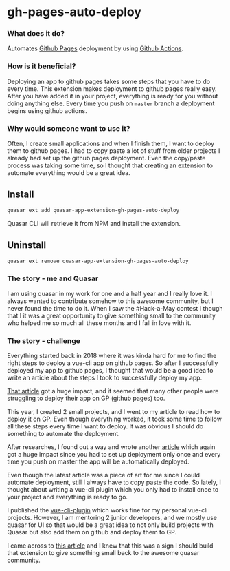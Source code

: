 # gh-pages-auto-deploy

### What does it do?
Automates [Github Pages](https://help.github.com/en/github/working-with-github-pages/about-github-pages)
deployment by using [Github Actions](https://help.github.com/en/actions/getting-started-with-github-actions/about-github-actions).

### How is it beneficial?
Deploying an app to github pages takes some steps that you have to do every time.
This extension makes deployment to github pages really easy.
After you have added it in your project, everything is ready for you without doing anything else.
Every time you push on `master` branch a deployment begins using github actions.

### Why would someone want to use it?
Often, I create small applications and when I finish them, I want to deploy them to github pages.
I had to copy paste a lot of stuff from older projects I already had set up the github pages deployment.
Even the copy/paste process was taking some time, so I thought that creating an extension to automate
everything would be a great idea. 

## Install
```bash
quasar ext add quasar-app-extension-gh-pages-auto-deploy
```
Quasar CLI will retrieve it from NPM and install the extension.

## Uninstall
```bash
quasar ext remove quasar-app-extension-gh-pages-auto-deploy
```

### The story - me and Quasar
I am using quasar in my work for one and a half year and I really love it.
I always wanted to contribute somehow to this awesome community, but I never found the time to do it.
When I saw the \#Hack-a-May contest I though that I it was a great opportunity to give something small
to the community who helped me so much all these months and I fall in love with it.  

### The story - challenge
Everything started back in 2018 where it was kinda hard for me to find the right steps to deploy
a vue-cli app on github pages. So after I successfully deployed my app to github pages, I thought 
that would be a good idea to write an article about the steps I took to successfully deploy my app.

[That article](https://medium.com/@Roli_Dori/deploy-vue-cli-3-project-to-github-pages-ebeda0705fbd) got a huge
impact, and it seemed that many other people were struggling to deploy their app on GP (github pages) too.

This year, I created 2 small projects, and I went to my article to read how to deploy it on GP.
Even though everything worked, it took some time to follow all these steps every time I want to deploy. 
It was obvious I should do something to automate the deployment.

After researches, I found out a way and wrote another [article](https://dev.to/rolanddoda/deploy-to-github-pages-like-a-pro-with-github-actions-4hdg)
which again got a huge impact since you had to set up deployment only once and every time you push
on master the app will be automatically deployed.

Even though the latest article was a piece of art for me since I could automate deployment, still
I always have to copy paste the code. So lately, I thought about writing a vue-cli plugin which you only
had to install once to your project and everything is ready to go.

I published the [vue-cli-plugin](https://github.com/Rolanddoda/vue-cli-plugin-gh-pages-auto-deploy) which works fine
for my personal vue-cli projects. However, I am mentoring 2 junior developers, and we mostly use quasar for UI so that
would be a great idea to not only build projects with Quasar but also add them on github and deploy them to GP.

I came across to [this article](https://dev.to/quasar/hack-a-may-quasar-framework-s-community-programming-contest-3k4i)
and I knew that this was a sign I should build that extension to give something small back to the awesome
quasar community.
